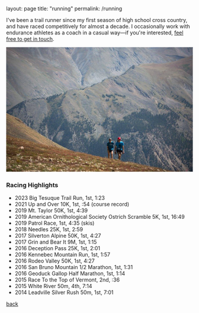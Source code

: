 layout: page
title: "running"
permalink: /running

I've been a trail runner since my first season of high school cross country, and have raced competitively for almost a decade. I occasionally work with endurance athletes as a coach in a casual way—if you're interested, [feel free to get in touch](mailto:ethanblinck@gmail.com).  

![racing](/images/racing2.jpg)

### Racing Highlights

* 2023 Big Tesuque Trail Run, 1st, 1:23  
* 2021 Up and Over 10K, 1st, :54 (course record)
* 2019 Mt. Taylor 50K, 1st, 4:39  
* 2019 American Ornithological Society Ostrich Scramble 5K, 1st, 16:49   
* 2019 Patrol Race, 1st, 4:35 (skis)  
* 2018 Needles 25K, 1st, 2:59  
* 2017 Silverton Alpine 50K, 1st, 4:27
* 2017 Grin and Bear It 9M, 1st, 1:15
* 2016 Deception Pass 25K, 1st, 2:01
* 2016 Kennebec Mountain Run, 1st, 1:57
* 2016 Rodeo Valley 50K, 1st, 4:27
* 2016 San Bruno Mountain 1/2 Marathon, 1st, 1:31
* 2016 Geoduck Gallop Half Marathon, 1st, 1:14
* 2015 Race To the Top of Vermont, 2nd, :36
* 2015 White River 50m, 4th, 7:14
* 2014 Leadville Silver Rush 50m, 1st, 7:01

[back](./)
